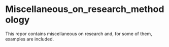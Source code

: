 # Miscellaneous_on_research_methodology
This repor contains miscellaneous on research and, for some of them, examples are included. 
